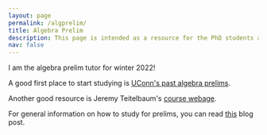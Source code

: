 ```yaml
---
layout: page
permalink: /algprelim/
title: Algebra Prelim
description: This page is intended as a resource for the PhD students at UConn taking the algebra prelim. 
nav: false
---
```


I am the algebra prelim tutor for winter 2022! 

A good first place to start studying is [UConn's past algebra prelims](https://math.uconn.edu/degree-programs/graduate/preliminary-exams/).

Another good resource is Jeremy Teitelbaum's [course webage](https://jeremy9959.net/Math-5210/overview.html).  

For general information on how to study for prelims, you can read [this](https://asiminah.github.io/projects/quals/) blog post. 
